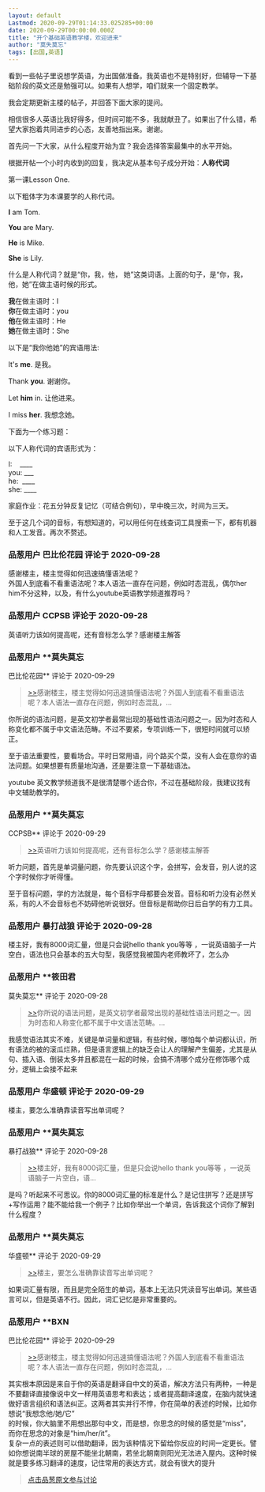 ```yaml
---
layout: default
Lastmod: 2020-09-29T01:14:33.025285+00:00
date: 2020-09-29T00:00:00.000Z
title: "开个基础英语教学楼，欢迎进来"
author: "莫失莫忘"
tags: [出国,英语]
---
```


看到一些帖子里说想学英语，为出国做准备。我英语也不是特别好，但辅导一下基础阶段的英文还是勉强可以。如果有人想学，咱们就来一个固定教学。  
  
我会定期更新主楼的帖子，并回答下面大家的提问。  
  
相信很多人英语比我好得多，但时间可能不多，我就献丑了。如果出了什么错，希望大家抱着共同进步的心态，友善地指出来。谢谢。  
  
首先问一下大家，从什么程度开始为宜？我会选择答案最集中的水平开始。  
  
根据开帖一个小时内收到的回复，我决定从基本句子成分开始：**人称代词**  
  
第一课Lesson One.  
  
以下粗体字为本课要学的人称代词。  
  
**I** am Tom.   
  
**You** are Mary.  
  
**He** is Mike.  
  
**She** is Lily.  
  
什么是人称代词？就是“你，我，他， 她”这类词语。上面的句子，是“你，我，他，她”在做主语时候的形式。  
  
**我**在做主语时：I   
**你**在做主语时：you  
**他**在做主语时：He  
**她**在做主语时：She  
  
  
以下是“我你他她”的宾语用法:  
  
It's **me**. 是我。  
  
Thank **you**. 谢谢你。  
  
Let **him** in. 让他进来。  
  
I miss **her**. 我想念她。  
  
  
下面为一个练习题：  
  
以下人称代词的宾语形式为：  
  
I:    \_\_\_\_  
you: \_\_\_  
he:  \_\_\_\_  
she: \_\_\_\_  
  
  
家庭作业：花五分钟反复记忆（可结合例句），早中晚三次，时间为三天。  
  
至于这几个词的音标，有想知道的，可以用任何在线查词工具搜索一下，都有机器和人工发音。再次不赘述。

            
### 品葱用户 **巴比伦花园** 评论于 2020-09-28
        
感谢楼主，楼主觉得如何迅速搞懂语法呢？  
外国人到底看不看重语法呢？本人语法一直存在问题，例如时态混乱，偶尔her him不分这种，以及，有什么youtube英语教学频道推荐吗？
        


            
### 品葱用户 **CCPSB** 评论于 2020-09-28
        
英语听力该如何提高呢，还有音标怎么学？感谢楼主解答
        


            
### 品葱用户 **莫失莫忘 
巴比伦花园** 评论于 2020-09-29
        
> [\>>]( "/article/item_id-505660#")感谢楼主，楼主觉得如何迅速搞懂语法呢？外国人到底看不看重语法呢？本人语法一直存在问题，例如时态混乱，...

  
  
你所说的语法问题，是英文初学者最常出现的基础性语法问题之一。因为时态和人称变化都不属于中文语法范畴。不过不要紧，专项训练一下，很短时间就可以矫正。  
  
至于语法重要性，要看场合。平时日常用语，问个路买个菜，没有人会在意你的语法问题。如果想要有质量地沟通，还是要注意一下基础语法。  
  
youtube 英文教学频道我不是很清楚哪个适合你，不过在基础阶段，我建议找有中文辅助教学的。
        


            
### 品葱用户 **莫失莫忘 
CCPSB** 评论于 2020-09-29
        
> [\>>]( "/article/item_id-505662#")英语听力该如何提高呢，还有音标怎么学？感谢楼主解答

  
  
听力问题，首先是单词量问题，你先要认识这个字，会拼写，会发音，别人说的这个字时候你才听得懂。  
  
至于音标问题，学的方法就是，每个音标字母都要会发音。音标和听力没有必然关系，有的人不会音标也不妨碍他听说很好。但音标是帮助你日后自学的有力工具。
        


            
### 品葱用户 **暴打战狼** 评论于 2020-09-28
        
楼主好，我有8000词汇量，但是只会说hello thank you等等 ，一说英语脑子一片空白，语法也只会基本的五大句型，我感觉我被国内老师教坏了，怎么办
        


            
### 品葱用户 **筱田君 
莫失莫忘** 评论于 2020-09-28
        
> [\>>]( "/article/item_id-505666#")你所说的语法问题，是英文初学者最常出现的基础性语法问题之一。因为时态和人称变化都不属于中文语法范畴。...

  
我感觉语法其实不难，关键是单词量和逻辑，有些时候，哪怕每个单词都认识，所有语法的被的滚瓜烂熟，但是语言逻辑上的缺乏会让人的理解产生偏差，尤其是从句、插入语、倒装太多并且都混在一起的时候，会搞不清哪个成分在修饰哪个成分，逻辑上会接不起来
        


            
### 品葱用户 **华盛顿** 评论于 2020-09-29
        
楼主，要怎么准确靠读音写出单词呢？
        


            
### 品葱用户 **莫失莫忘 
暴打战狼** 评论于 2020-09-28
        
> [\>>]( "/article/item_id-505672#")楼主好，我有8000词汇量，但是只会说hello thank you等等 ，一说英语脑子一片空白，语...

  
  
是吗？听起来不可思议。你的8000词汇量的标准是什么？是记住拼写？还是拼写+写作运用？能不能给我一个例子？比如你举出一个单词，告诉我这个词你了解到什么程度？
        


            
### 品葱用户 **莫失莫忘 
华盛顿** 评论于 2020-09-29
        
> [\>>]( "/article/item_id-505677#")楼主，要怎么准确靠读音写出单词呢？

  
  
如果词汇量有限，而且是完全陌生的单词，基本上无法只凭读音写出单词。某些语言可以，但是英语不行。因此，词汇记忆是非常重要的。
        


            
### 品葱用户 **BXN 
巴比伦花园** 评论于 2020-09-29
        
> [\>>]( "/article/item_id-505660#")感谢楼主，楼主觉得如何迅速搞懂语法呢？外国人到底看不看重语法呢？本人语法一直存在问题，例如时态混乱，...

  
其实根本原因是来自于你的英语是翻译自中文的英语，解决方法只有两种，一种是不要翻译直接像说中文一样用英语思考和表达；或者提高翻译速度，在脑内就快速做好语言组织和语法纠正。这两者其实并行不悖，你在简单的表述的时候，比如你想说“我想念他/她/它”  
的时候，你大脑里不用想出那句中文，而是想，你思念的时候的感觉是“miss”，而你在思念的对象是“him/her/it”。  
复杂一点的表述则可以借助翻译，因为该种情况下留给你反应的时间一定更长。譬如你想说南半球的房屋不能坐北朝南，若坐北朝南则阳光无法进入屋内。这种时候就是要多练习翻译的速度，记住常用的表达方式，就会有很大的提升
        






> [点击品葱原文参与讨论](https://pincong.rocks/article/24550)

